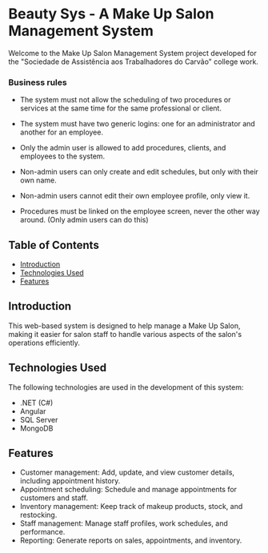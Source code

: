 # Beauty Sys - A Make Up Salon Management System

Welcome to the Make Up Salon Management System project developed for the "Sociedade de Assistência aos Trabalhadores do Carvão" college work.

### Business rules
- The system must not allow the scheduling of two procedures or services at the same time for the same professional or client.

- The system must have two generic logins: one for an administrator and another for an employee.

- Only the admin user is allowed to add procedures, clients, and employees to the system.

- Non-admin users can only create and edit schedules, but only with their own name.

- Non-admin users cannot edit their own employee profile, only view it.

- Procedures must be linked on the employee screen, never the other way around. (Only admin users can do this)

## Table of Contents
- [Introduction](#introduction)
- [Technologies Used](#technologies-used)
- [Features](#features)

## Introduction

This web-based system is designed to help manage a Make Up Salon, making it easier for salon staff to handle various aspects of the salon's operations efficiently.

## Technologies Used

The following technologies are used in the development of this system:

- .NET (C#)
- Angular
- SQL Server
- MongoDB

## Features

- Customer management: Add, update, and view customer details, including appointment history.
- Appointment scheduling: Schedule and manage appointments for customers and staff.
- Inventory management: Keep track of makeup products, stock, and restocking.
- Staff management: Manage staff profiles, work schedules, and performance.
- Reporting: Generate reports on sales, appointments, and inventory.

